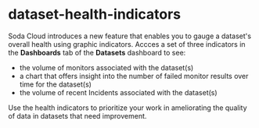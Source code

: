 # dataset-health-indicators

Soda Cloud introduces a new feature that enables you to gauge a dataset's overall health using graphic indicators. Accces a set of three indicators in the **Dashboards** tab of the **Datasets** dashboard to see:

* the volume of monitors associated with the dataset(s)
* a chart that offers insight into the number of failed monitor results over time for the dataset(s)
* the volume of recent Incidents associated with the dataset(s)

Use the health indicators to prioritize your work in ameliorating the quality of data in datasets that need improvement.
